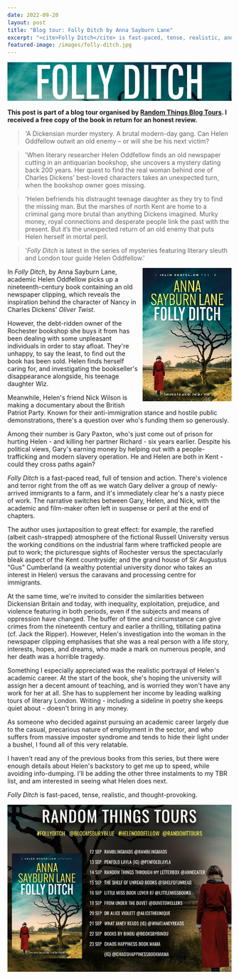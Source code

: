 ```yaml
---
date: 2022-09-20
layout: post
title: "Blog tour: Folly Ditch by Anna Sayburn Lane"
excerpt: "<cite>Folly Ditch</cite> is fast-paced, tense, realistic, and thought-provoking."
featured-image: /images/folly-ditch.jpg
---
```


![Folly Ditch](/images/folly-ditch.jpg)

**This post is part of a blog tour organised by [Random Things Blog Tours](http://randomthingsthroughmyletterbox.blogspot.com/p/services-to-publishers-authors-blog.html). I received a free copy of the book in return for an honest review.**

> 'A Dickensian murder mystery. A brutal modern-day gang. Can Helen Oddfellow outwit an old enemy – or will she be his next victim?

> 'When literary researcher Helen Oddfellow finds an old newspaper cutting in an antiquarian bookshop, she uncovers a mystery dating back 200 years. Her quest to find the real woman behind one of Charles Dickens’ best-loved characters takes an unexpected turn, when the bookshop owner goes missing.

> 'Helen befriends his distraught teenage daughter as they try to find the missing man. But the marshes of north Kent are home to a criminal gang more brutal than anything Dickens imagined. Murky money, royal connections and desperate people link the past with the present. But it’s the unexpected return of an old enemy that puts Helen herself in mortal peril.

> '<cite>Folly Ditch</cite> is latest in the series of mysteries featuring literary sleuth and London tour guide Helen Oddfellow.'

<img src="/images/folly-ditch-200.jpg" alt="Folly Ditch" style="float: right; margin-bottom: 10px; margin-left: 10px;">

In <cite>Folly Ditch</cite>, by Anna Sayburn Lane, academic Helen Oddfellow picks up a nineteenth-century book containing an old newspaper clipping, which reveals the inspiration behind the character of Nancy in Charles Dickens' <cite>Oliver Twist</cite>.

However, the debt-ridden owner of the Rochester bookshop she buys it from has been dealing with some unpleasant individuals in order to stay afloat. They're unhappy, to say the least, to find out the book has been sold. Helen finds herself caring for, and investigating the bookseller's disappearance alongside, his teenage daughter Wiz.

Meanwhile, Helen's friend Nick Wilson is making a documentary about the British Patriot Party. Known for their anti-immigration stance and hostile public demonstrations, there's a question over who's funding them so generously.

Among their number is Gary Paxton, who's just come out of prison for hurting Helen - and killing her partner Richard - six years earlier. Despite his political views, Gary's earning money by helping out with a people-trafficking and modern slavery operation. He and Helen are both in Kent - could they cross paths again?

<cite>Folly Ditch</cite> is a fast-paced read, full of tension and action. There's violence and terror right from the off as we watch Gary deliver a group of newly-arrived immigrants to a farm, and it's immediately clear he's a nasty piece of work. The narrative switches between Gary, Helen, and Nick, with the academic and film-maker often left in suspense or peril at the end of chapters.

The author uses juxtaposition to great effect: for example, the rarefied (albeit cash-strapped) atmosphere of the fictional Russell University versus the working conditions on the industrial farm where trafficked people are put to work; the picturesque sights of Rochester versus the spectacularly bleak aspect of the Kent countryside; and the grand house of Sir Augustus "Gus" Cumberland (a wealthy potential university donor who takes an interest in Helen) versus the caravans and processing centre for immigrants.

At the same time, we're invited to consider the similarities between Dickensian Britain and today, with inequality, exploitation, prejudice, and violence featuring in both periods, even if the subjects and means of oppression have changed. The buffer of time and circumstance can give crimes from the nineteenth century and earlier a thrilling, titillating patina (cf. Jack the Ripper). However, Helen's investigation into the woman in the newspaper clipping emphasises that she was a real person with a life story, interests, hopes, and dreams, who made a mark on numerous people, and her death was a horrible tragedy.

Something I especially appreciated was the realistic portrayal of Helen's academic career. At the start of the book, she's hoping the university will assign her a decent amount of teaching, and is worried they won't have any work for her at all. She has to supplement her income by leading walking tours of literary London. Writing - including a sideline in poetry she keeps quiet about - doesn't bring in any money.

As someone who decided against pursuing an academic career largely due to the casual, precarious nature of employment in the sector, and who suffers from massive imposter syndrome and tends to hide their light under a bushel, I found all of this very relatable.

I haven't read any of the previous books from this series, but there were enough details about Helen's backstory to get me up to speed, while avoiding info-dumping. I'll be adding the other three instalments to my TBR list, and am interested in seeing what Helen does next.

<cite>Folly Ditch</cite> is fast-paced, tense, realistic, and thought-provoking.

![Folly Ditch blog tour banner](/images/folly-ditch-banner.jpg)
